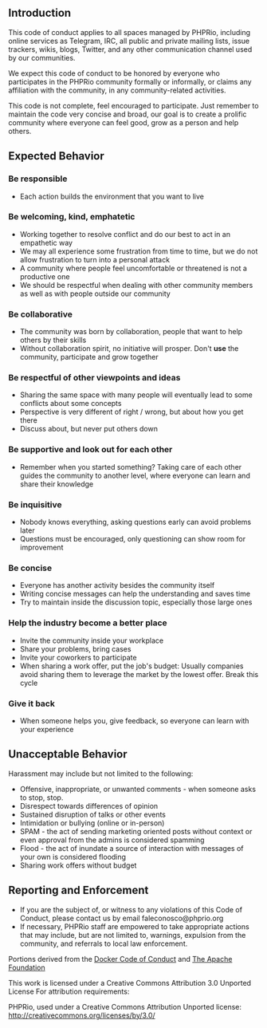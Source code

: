 <h2 id="introduction">Introduction</h2>

<p>This code of conduct applies to all spaces managed by PHPRio, including online services as Telegram, IRC, all public and private mailing lists, issue trackers, wikis, blogs, Twitter, and any other communication channel used by our communities.</p>

<p>We expect this code of conduct to be honored by everyone who participates in the PHPRio community formally or informally, or claims any affiliation with the community, in any community-related activities.</p>

<p>This code is not complete, feel encouraged to participate. Just remember to maintain the code very concise and broad, our goal is to create a prolific community where everyone can feel good, grow as a person and help others.</p>

<h2 id="expected-behavior">Expected Behavior</h2>

<h3 id="be-responsible">Be responsible</h3>

<ul>
<li>Each action builds the environment that you want to live</li>
</ul>

<h3 id="be-welcoming%2C-kind%2C-emphatetic">Be welcoming, kind, emphatetic</h3>

<ul>
<li>Working together to resolve conflict and do our best to act in an empathetic way</li>
<li>We may all experience some frustration from time to time, but we do not allow frustration to turn into a personal attack</li>
<li>A community where people feel uncomfortable or threatened is not a productive one</li>
<li>We should be respectful when dealing with other community members as well as with people outside our community</li>
</ul>

<h3 id="be-collaborative">Be collaborative</h3>

<ul>
<li>The community was born by collaboration, people that want to help others by their skills</li>
<li>Without collaboration spirit, no initiative will prosper. Don't <strong>use</strong> the community, participate and grow together</li>
</ul>

<h3 id="be-respectful-of-other-viewpoints-and-ideas">Be respectful of other viewpoints and ideas</h3>

<ul>
<li>Sharing the same space with many people will eventually lead to some conflicts about some concepts</li>
<li>Perspective is very different of right / wrong, but about how you get there</li>
<li>Discuss about, but never put others down</li>
</ul>

<h3 id="be-supportive-and-look-out-for-each-other">Be supportive and look out for each other</h3>

<ul>
<li>Remember when you started something? Taking care of each other guides the community to another level,
where everyone can learn and share their knowledge</li>
</ul>

<h3 id="be-inquisitive">Be inquisitive</h3>

<ul>
<li>Nobody knows everything, asking questions early can avoid problems later</li>
<li>Questions must be encouraged, only questioning can show room for improvement</li>
</ul>

<h3 id="be-concise">Be concise</h3>

<ul>
<li>Everyone has another activity besides the community itself</li>
<li>Writing concise messages can help the understanding and saves time</li>
<li>Try to maintain inside the discussion topic, especially those large ones</li>
</ul>

<h3 id="help-the-industry-become-a-better-place">Help the industry become a better place</h3>

<ul>
<li>Invite the community inside your workplace</li>
<li>Share your problems, bring cases</li>
<li>Invite your coworkers to participate</li>
<li>When sharing a work offer, put the job's budget: Usually companies avoid sharing them to leverage the
market by the lowest offer. Break this cycle</li>
</ul>

<h3 id="give-it-back">Give it back</h3>

<ul>
<li>When someone helps you, give feedback, so everyone can learn with your experience</li>
</ul>

<h2 id="unacceptable-behavior">Unacceptable Behavior</h2>

<p>Harassment may include but not limited to the following:</p>

<ul>
<li>Offensive, inappropriate, or unwanted comments - when someone asks to stop, stop.</li>
<li>Disrespect towards differences of opinion</li>
<li>Sustained disruption of talks or other events</li>
<li>Intimidation or bullying (online or in-person)</li>
<li>SPAM - the act of sending marketing oriented posts without context or even approval from the admins is considered spamming</li>
<li>Flood - the act of inundate a source of interaction with messages of your own is considered flooding</li>
<li>Sharing work offers without budget</li>
</ul>

<h2 id="reporting-and-enforcement">Reporting and Enforcement</h2>

<ul>
<li>If you are the subject of, or witness to any violations of this Code of Conduct, please contact us by email faleconosco@phprio.org</li>
<li>If necessary, PHPRio staff are empowered to take appropriate actions that may include, but are not limited to, warnings, expulsion from the community, and referrals to local law enforcement.</li>
</ul>

<p>Portions derived from the <a href="https://github.com/docker/code-of-conduct">Docker Code of Conduct</a> and <a href="https://www.apache.org/foundation/policies/conduct">The Apache Foundation</a></p>

<p>This work is licensed under a Creative Commons Attribution 3.0 Unported License For attribution requirements:</p>

<p>PHPRio, used under a Creative Commons Attribution Unported license: <a href="http://creativecommons.org/licenses/by/3.0/">http://creativecommons.org/licenses/by/3.0/</a></p>
